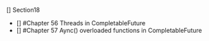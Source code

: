 [] Section18
- [] #Chapter 56 Threads in CompletableFuture
- [] #Chapter 57 Aync() overloaded functions in CompletableFuture
